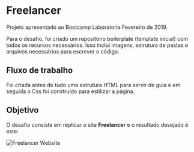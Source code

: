 # Freelancer

Projeto apresentado ao Bootcamp Laboratoria Fevereiro de 2019. 

Para o desafio, foi criado um repositório boilerplate (template inicial) com todos os recursos necessários. Isso inclui imagens, estrutura de pastas e arquivos necessários para escrever o código.

## Fluxo de trabalho

Foi criada antes de tudo uma estrutura HTML para servir de guia e em seguida o Css foi construído para estilizar a página.

## Objetivo

O desafio consiste em replicar o site **Freelancer** e o resultado desejado é este:

![Freelancer Website](docs/fullpage.png)





